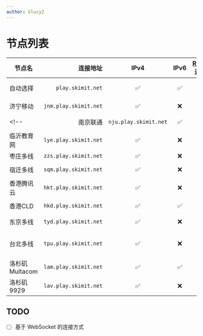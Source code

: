 ```yaml
---
author: Glucy2
---
```

# 节点列表

| 节点名         |              连接地址 | IPv4 | IPv6 | [Raknetify](https://modrinth.com/plugin/raknetify/versions) 连接方式 |        基岩版（地址，端口）       | 备注                          |
|----------------|----------------------:|:----:|:----:|:--------------------------------------------------------------------:|:---------------------------------:|-------------------------------|
| 自动选择       |     `play.skimit.net` |  ✅  |  ✅  |                                  ✅                                  |                 ❌                | 目前仅会选择中国大陆节点      |
| 济宁移动       | `jnm.play.skimit.net` |  ✅  |  ❌  |                                  ✅                                  | `jnm.be.play.skimit.net`, `19132` |                               |
<!--| 南京联通       | `nju.play.skimit.net` |  ✅  |  ✅  |                                  ✅                                  | `nju.be.play.skimit.net`, `19132` |                               |-->
| 临沂教育网     | `lye.play.skimit.net` |  ✅  |  ❌  |                                  ✅                                  | `lye.be.play.skimit.net`, `19132` |                               |
| 枣庄多线       | `zzs.play.skimit.net` |  ✅  |  ❌  |                                  ✅                                  |                 ❌                |                               |
| 宿迁多线       | `sqm.play.skimit.net` |  ✅  |  ❌  |                                  ✅                                  | `sqm.be.play.skimit.net`, `39132` |                               |
| 香港腾讯云     | `hkt.play.skimit.net` |  ✅  |  ❌  |                                  ✅                                  | `hkt.be.play.skimit.net`, `19132` |                               |
| 香港CLD        | `hkd.play.skimit.net` |  ✅  |  ✅  |                                  ✅                                  | `hkd.be.play.skimit.net`, `19132` | 可能2025-05-02下线            |
| 东京多线       | `tyd.play.skimit.net` |  ✅  |  ❌  |                                  ✅                                  | `tyd.be.play.skimit.net`, `19132` | 可能2026-06-11下线            |
| 台北多线       | `tpu.play.skimit.net` |  ✅  |  ❌  |                                  ✅                                  | `tpu.be.play.skimit.net`, `19132` | 2024-07-01T00:13:56+08:00下线 |
| 洛杉矶Multacom | `lam.play.skimit.net` |  ✅  |  ✅  |                                  ✅                                  | `lam.be.play.skimit.net`, `19132` | 2023-11-14下线或更换          |
| 洛杉矶9929     | `lav.play.skimit.net` |  ✅  |  ❌  |                                  ✅                                  | `lav.be.play.skimit.net`, `19132` |                               |

## TODO

- [ ] 基于 WebSocket 的连接方式
